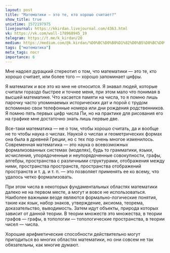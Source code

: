```yaml
---
layout: post
title: "Математики — это те, кто хорошо считает?"
show_title: true
unixtime: 1572197975
livejournal: https://kkirdan.livejournal.com/4363.html
vk: https://vk.com/wall-178968945_19
telegram: https://t.me/k_kirdan/20
medium: https://medium.com/@k.kirdan/%D0%BC%D0%B0%D1%82%D0%B5%D0%BC%D0%B0%D1%82%D0%B8%D0%BA%D0%B8-%D1%8D%D1%82%D0%BE-%D1%82%D0%B5-%D0%BA%D1%82%D0%BE-%D1%85%D0%BE%D1%80%D0%BE%D1%88%D0%BE-%D1%81%D1%87%D0%B8%D1%82%D0%B0%D0%B5%D1%82-7e82a7f9711e
tags: ["математика"]
meta_tags: пост
importance: 6
---
```

Мне надоел дурацкий стереотип о том, что математики — это те, кто хорошо считает, или более того — хорошо запоминает цифры.

Я математик и все это ко мне не относится. Я знавал людей, которые считали гораздо быстрее и точнее меня, при этом мало что понимая в высшей математике. Что касается памяти на числа, то я помню лишь парочку часто упоминаемых исторических дат и порой с трудом вспоминаю свои телефонные номера или дни рождения родственников. Я помню пять первых цифр числа Пи, но на практике для рисования его на графике мне достаточно знать лишь первые две.

Все-таки математика — не о том, чтобы хорошо считать, да и вообще не то чтобы наука о числах. Наукой о числах и геометрических формах она была в древней Греции, но с тех пор очень многое изменилось. Современная математика — это наука о всевозможных формализованных системах (моделях), будь то грамматики, языки, исчисления, упорядоченные и неупорядоченные совокупности, графы, алгебры, пространства с различными структурами, отображения между ними, пространства пространств, пространства отображений пространств и т. д. и т. п. — это позволяет применять ее ко всему, что удалось четко формализовать.

При этом числа в некоторых фундаментальных областях математики далеко не на первом месте, а могут и вовсе не использоваться. Наиболее важными везде являются формально-логические понятия, такие как язык, набор знаков, утверждение, аксиома, теорема, доказательство, выводимость. Затем идут объекты, природа которых зависит от данной теории. В теории множеств это множества, в теории графов — графы, в топологии — топологические пространства, в теории чисел — числа.

Хорошие арифметические способности действительно могут пригодиться во многих областях математики, но они совсем не так обязательны, как многие думают.